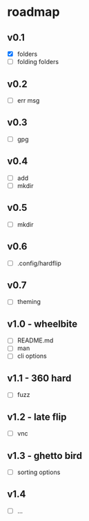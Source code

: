 # roadmap

## v0.1

- [x] folders
- [ ] folding folders

## v0.2

- [ ] err msg

## v0.3

- [ ] gpg

## v0.4

- [ ] add
- [ ] mkdir

## v0.5

- [ ] mkdir

## v0.6

- [ ] .config/hardflip

## v0.7

- [ ] theming

## v1.0 - wheelbite

- [ ] README.md
- [ ] man
- [ ] cli options

## v1.1 - 360 hard

- [ ] fuzz

## v1.2 - late flip

- [ ] vnc

## v1.3 - ghetto bird

- [ ] sorting options

## v1.4

- [ ] ...
